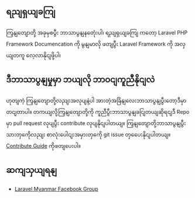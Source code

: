 ﻿ရညျရှယျခကျြ
---------

ကြှနျတျောတို့ အခုမှစပွီး ဘာသာပွနျနတေုံးပါ၊ ရညျရှယျခကျြ ကတော့ Laravel PHP Framework Documencation ကို မွနျမာလို ဖတျပွီး Laravel Framework ကို အလှယျတကူ လေ့လာနိုငျဖို့ပါ၊

ဒီဘာသာပွနျမှုမှာ ဘယျလို ဘာဝငျကူညီနိုငျလဲ
--------------------

ဟုတျကဲ့ ကြှနျတျောတို့လညျးအလုပျနဲ့ပါ အားတဲ့အခြိနျလေးဘာသာပွနျပွီးတော့ဒီမှာတငျတာပါ။ တကယျလို့ကြှနျတျောတို့ကို ကူညီပွီးဘာသာပွနျခငျြတယျဆိုရငျဒီ Repo မှာ pull request လုပျပွီး contribute လုပျနိုငျပါတယျ။ ကြှနျတျောတို့ဘာသာပွနျပွီးသားတှကေိုလညျး စာလုံးပေါငျးအမှားတှကေို git issue တှပေေးနိုငျပါတယျ။ [Contribute Guide](contributing.md) ကိုဖတျပေးပါ။

ဆကျသှယျရနျ 
-------

- [Laravel Myanmar Facebook Group](https://www.facebook.com/groups/250409601822202/)

